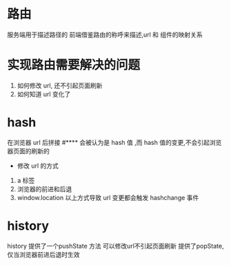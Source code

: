 # 路由

服务端用于描述路径的
前端借鉴路由的称呼来描述,url 和 组件的映射关系

# 实现路由需要解决的问题

1. 如何修改 url, 还不引起页面刷新
2. 如何知道 url 变化了

# hash

在浏览器 url 后拼接 #\*\*\*\* 会被认为是 hash 值 ,而 hash 值的变更,不会引起浏览器页面的刷新的

- 修改 url 的方式

1. a 标签
2. 浏览器的前进和后退
3. window.location
   以上方式导致 url 变更都会触发 hashchange 事件

# history
history 提供了一个pushState 方法 可以修改url不引起页面刷新
提供了popState,仅当浏览器前进后退时生效